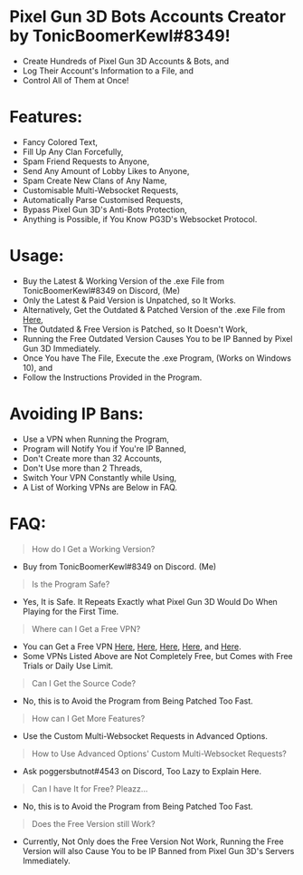# Pixel Gun 3D Bots Accounts Creator by TonicBoomerKewl#8349!
- Create Hundreds of Pixel Gun 3D Accounts & Bots, and
- Log Their Account's Information to a File, and
- Control All of Them at Once!

# Features:
- Fancy Colored Text,
- Fill Up Any Clan Forcefully,
- Spam Friend Requests to Anyone,
- Send Any Amount of Lobby Likes to Anyone,
- Spam Create New Clans of Any Name,
- Customisable Multi-Websocket Requests,
- Automatically Parse Customised Requests,
- Bypass Pixel Gun 3D's Anti-Bots Protection,
- Anything is Possible, if You Know PG3D's Websocket Protocol.

# Usage:
- Buy the Latest & Working Version of the .exe File from TonicBoomerKewl#8349 on Discord, (Me)
- Only the Latest & Paid Version is Unpatched, so It Works.
- Alternatively, Get the Outdated & Patched Version of the .exe File from [Here](https://github.com/TonicBoomerKewl/pg3d-bots-accounts-creator/releases/latest),
- The Outdated & Free Version is Patched, so It Doesn't Work,
- Running the Free Outdated Version Causes You to be IP Banned by Pixel Gun 3D Immediately.
- Once You have The File, Execute the .exe Program, (Works on Windows 10), and
- Follow the Instructions Provided in the Program.

# Avoiding IP Bans:
- Use a VPN when Running the Program,
- Program will Notify You if You're IP Banned,
- Don't Create more than 32 Accounts,
- Don't Use more than 2 Threads,
- Switch Your VPN Constantly while Using,
- A List of Working VPNs are Below in FAQ.

# FAQ:
> How do I Get a Working Version?
- Buy from TonicBoomerKewl#8349 on Discord. (Me)
> Is the Program Safe?
- Yes, It is Safe. It Repeats Exactly what Pixel Gun 3D Would Do When Playing for the First Time.
> Where can I Get a Free VPN?
- You can Get a Free VPN [Here](https://www.hotspotshield.com/), [Here](https://www.vpnunlimitedapp.com/), [Here](https://www.vpnbook.com/freevpn), [Here](https://www.vpngate.net/), and [Here](https://openvpn.net/download-open-vpn/).
- Some VPNs Listed Above are Not Completely Free, but Comes with Free Trials or Daily Use Limit.
> Can I Get the Source Code?
- No, this is to Avoid the Program from Being Patched Too Fast.
> How can I Get More Features?
- Use the Custom Multi-Websocket Requests in Advanced Options.
> How to Use Advanced Options' Custom Multi-Websocket Requests?
- Ask poggersbutnot#4543 on Discord, Too Lazy to Explain Here.
> Can I have It for Free? Pleazz...
- No, this is to Avoid the Program from Being Patched Too Fast.
> Does the Free Version still Work?
- Currently, Not Only does the Free Version Not Work, Running the Free Version will also Cause You to be IP Banned from Pixel Gun 3D's Servers Immediately.

<!--gAAAAABgTaLqIHI-_ZVOWsiwcMq1bgoASt9RbLpSzTgIAvWPLuq0TD4n-K-uvSm2eFfQtnyq1fz0lAzNFTf5df9_vhcDGFY4KBQPMNiyYSiLdPYoLNPAWcK6pfIdEye5ToVQgcE2qJGJp02K9hz8Fr9YRD3LV-LN6nf7pXwAuCJ6A7QMv4FGvwA=-->
